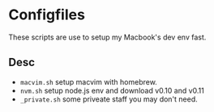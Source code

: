 # Configfiles
These scripts are use to setup my Macbook's dev env fast.

## Desc
* `macvim.sh` setup macvim with homebrew.
* `nvm.sh` setup node.js env and download v0.10 and v0.11
* `_private.sh` some priveate staff you may don't need.